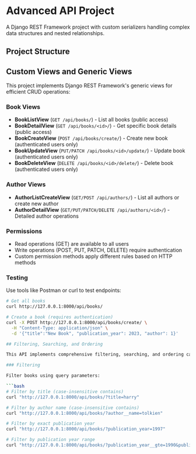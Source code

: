 # Advanced API Project

A Django REST Framework project with custom serializers handling complex data structures and nested relationships.

## Project Structure
## Custom Views and Generic Views

This project implements Django REST Framework's generic views for efficient CRUD operations:

### Book Views

- **BookListView** (`GET /api/books/`) - List all books (public access)
- **BookDetailView** (`GET /api/books/<id>/`) - Get specific book details (public access)
- **BookCreateView** (`POST /api/books/create/`) - Create new book (authenticated users only)
- **BookUpdateView** (`PUT/PATCH /api/books/<id>/update/`) - Update book (authenticated users only)
- **BookDeleteView** (`DELETE /api/books/<id>/delete/`) - Delete book (authenticated users only)

### Author Views

- **AuthorListCreateView** (`GET/POST /api/authors/`) - List all authors or create new author
- **AuthorDetailView** (`GET/PUT/PATCH/DELETE /api/authors/<id>/`) - Detailed author operations

### Permissions

- Read operations (GET) are available to all users
- Write operations (POST, PUT, PATCH, DELETE) require authentication
- Custom permission methods apply different rules based on HTTP methods

### Testing

Use tools like Postman or curl to test endpoints:
```bash
# Get all books
curl http://127.0.0.1:8000/api/books/

# Create a book (requires authentication)
curl -X POST http://127.0.0.1:8000/api/books/create/ \
  -H "Content-Type: application/json" \
  -d '{"title":"New Book", "publication_year": 2023, "author": 1}'

## Filtering, Searching, and Ordering

This API implements comprehensive filtering, searching, and ordering capabilities for the Book model.

### Filtering

Filter books using query parameters:

```bash
# Filter by title (case-insensitive contains)
curl "http://127.0.0.1:8000/api/books/?title=harry"

# Filter by author name (case-insensitive contains)
curl "http://127.0.0.1:8000/api/books/?author__name=tolkien"

# Filter by exact publication year
curl "http://127.0.0.1:8000/api/books/?publication_year=1997"

# Filter by publication year range
curl "http://127.0.0.1:8000/api/books/?publication_year__gte=1990&publication_year__lte=2000"
